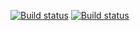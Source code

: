 [![Build status](https://travis-ci.org/agartee/Brickweave.svg?branch=master)](https://travis-ci.org/agartee/Brickweave.svg?branch=master)
[![Build status](https://ci.appveyor.com/api/projects/status/gk6r7gupecbc23rn?svg=true)](https://ci.appveyor.com/project/agartee/brickweave)
